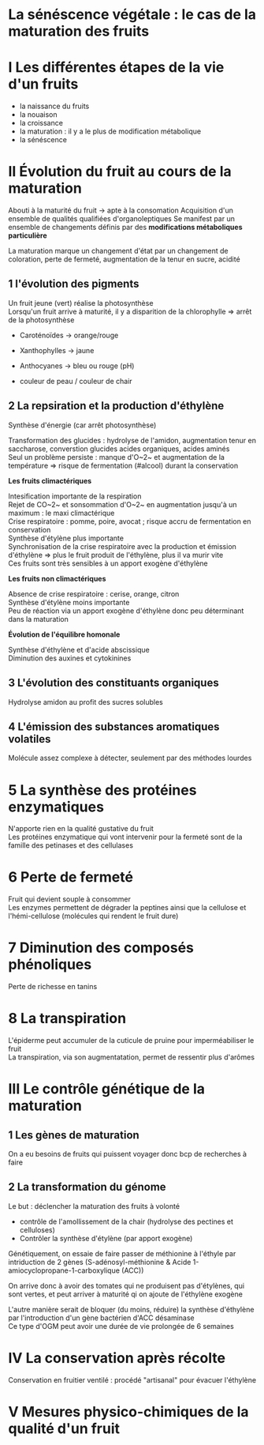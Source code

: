 # La sénéscence végétale : le cas de la maturation des fruits

# I Les différentes étapes de la vie d'un fruits

- la naissance du fruits
- la nouaison
- la croissance
- la maturation : il y a le plus de modification métabolique
- la sénéscence

# II Évolution du fruit au cours de la maturation

Abouti à la maturité du fruit -> apte à la consomation
Acquisition d'un ensemble de qualités qualifiées d'organoleptiques
Se manifest par un ensemble de changements définis par des **modifications métaboliques particulière**

La maturation marque un changement d'état par un changement de coloration, perte de fermeté, augmentation de la tenur en sucre, acidité  

## 1 l'évolution des pigments

Un fruit jeune (vert) réalise la photosynthèse  
Lorsqu'un fruit arrive à maturité, il y a disparition de la chlorophylle => arrêt de la photosynthèse  

- Caroténoïdes -> orange/rouge  
- Xanthophylles -> jaune  
- Anthocyanes -> bleu ou rouge (pH)  

- couleur de peau / couleur de chair  

## 2 La repsiration et la production d'éthylène  

Synthèse d'énergie (car arrêt photosynthèse)  

Transformation des glucides : hydrolyse de l'amidon, augmentation tenur en saccharose, converstion glucides acides organiques, acides aminés  
Seul un problème persiste : manque d'O~2~ et augmentation de la température => risque de fermentation (#alcool) durant la conservation  

**Les fruits climactériques**  

Intesification importante de la respiration  
Rejet de CO~2~ et sonsommation d'O~2~ en augmentation jusqu'à un maximum : le maxi climactérique  
Crise respiratoire : pomme, poire, avocat ; risque accru de fermentation en conservation  
Synthèse d'étylène plus importante  
Synchronisation de la crise respiratoire avec la production et émission d'éthylène => plus le fruit produit de l'éthylène, plus il va murir vite  
Ces fruits sont très sensibles à un apport exogène d'éthylène  

**Les fruits non climactériques**   

Absence de crise respiratoire : cerise, orange, citron  
Synthèse d'étylène moins importante  
Peu de réaction via un apport exogène d'éthylène donc peu déterminant dans la maturation  

**Évolution de l'équilibre homonale**  

Synthèse d'éthylène et d'acide abscissique  
Diminution des auxines et cytokinines  

## 3 L'évolution des constituants organiques  

Hydrolyse amidon au profit des sucres solubles  

## 4 L'émission des substances aromatiques volatiles

Molécule assez complexe à détecter, seulement par des méthodes lourdes  

# 5 La synthèse des protéines enzymatiques  

N'apporte rien en la qualité gustative du fruit  
Les protéines enzymatique qui vont intervenir pour la fermeté sont de la famille des petinases et des cellulases  

# 6 Perte de fermeté  

Fruit qui devient souple à consommer   
Les enzymes permettent de dégrader la peptines ainsi que la cellulose et l'hémi-cellulose (molécules qui rendent le fruit dure)

# 7 Diminution des composés phénoliques

Perte de richesse en tanins  

# 8 La transpiration

L'épiderme peut accumuler de la cuticule de pruine pour imperméabiliser le fruit    
La transpiration, via son augmentatation, permet de ressentir plus d'arômes  

# III Le contrôle génétique de la maturation

## 1 Les gènes de maturation

On a eu besoins de fruits qui puissent voyager donc bcp de recherches à faire  

## 2 La transformation du génome 

Le but : déclencher la maturation des fruits à volonté  

- contrôle de l'amollissement de la chair (hydrolyse des pectines et celluloses)  
- Contrôler la synthèse d'étylène (par apport exogène)  

Génétiquement, on essaie de faire passer de méthionine à l'éthyle par intriduction de 2 gènes (S-adénosyl-méthionine & Acide 1-amiocyclopropane-1-carboxylique (ACC))  

On arrive donc à avoir des tomates qui ne produisent pas d'étylènes, qui sont vertes, et peut arriver à maturité qi on ajoute de l'éthylène exogène  

L'autre manière serait de bloquer (du moins, réduire) la synthèse d'éthylène par l'introduction d'un gène bactérien d'ACC désaminase  
Ce type d'OGM peut avoir une durée de vie prolongée de 6 semaines  

# IV La conservation après récolte

Conservation en fruitier ventilé : procédé "artisanal" pour évacuer l'éthylène  



# V Mesures physico-chimiques de la qualité d'un fruit
